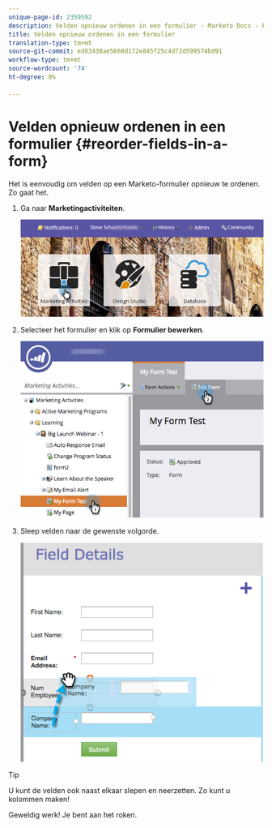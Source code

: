 ```yaml
---
unique-page-id: 2359592
description: Velden opnieuw ordenen in een formulier - Marketo Docs - Productdocumentatie
title: Velden opnieuw ordenen in een formulier
translation-type: tm+mt
source-git-commit: ed83438ae5660d172e845f25c4d72d599574bd91
workflow-type: tm+mt
source-wordcount: '74'
ht-degree: 0%

---
```



# Velden opnieuw ordenen in een formulier {#reorder-fields-in-a-form}

Het is eenvoudig om velden op een Marketo-formulier opnieuw te ordenen. Zo gaat het.

1. Ga naar **Marketingactiviteiten**.

   ![](assets/login-marketing-activities.png)

1. Selecteer het formulier en klik op **Formulier bewerken**.

   ![](assets/editform.png)

1. Sleep velden naar de gewenste volgorde.

   ![](assets/image2014-9-15-14-3a45-3a46.png)

>[!TIP]
>
>U kunt de velden ook naast elkaar slepen en neerzetten. Zo kunt u kolommen maken!

Geweldig werk! Je bent aan het roken.
